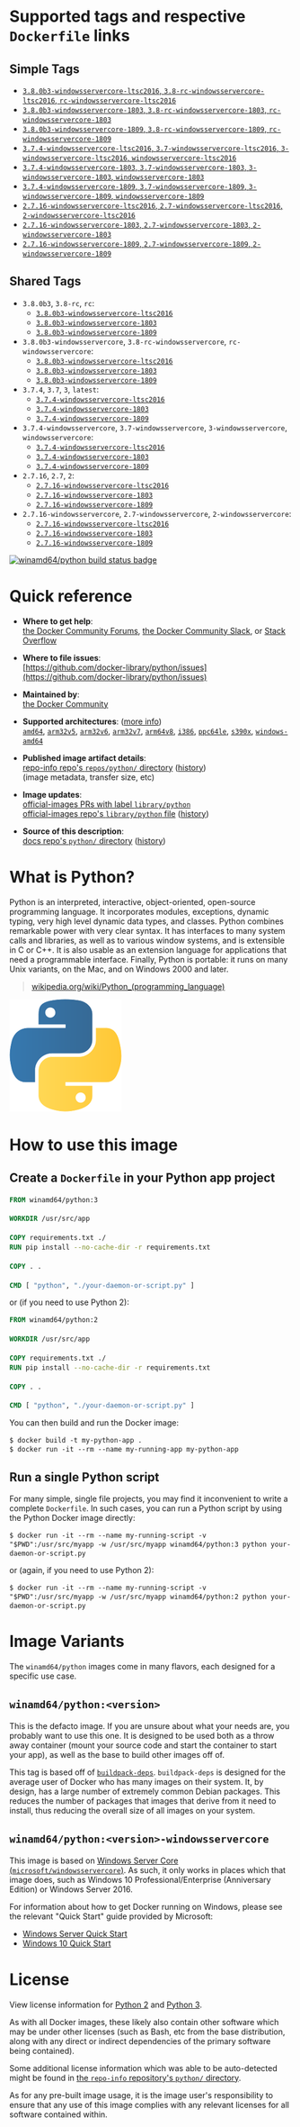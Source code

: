 <!--

********************************************************************************

WARNING:

    DO NOT EDIT "python/README.md"

    IT IS AUTO-GENERATED

    (from the other files in "python/" combined with a set of templates)

********************************************************************************

-->

# Supported tags and respective `Dockerfile` links

## Simple Tags

-	[`3.8.0b3-windowsservercore-ltsc2016`, `3.8-rc-windowsservercore-ltsc2016`, `rc-windowsservercore-ltsc2016`](https://github.com/docker-library/python/blob/836397519e72c7317eb83e40ab990abaa9e0e9d5/3.8-rc/windows/windowsservercore-ltsc2016/Dockerfile)
-	[`3.8.0b3-windowsservercore-1803`, `3.8-rc-windowsservercore-1803`, `rc-windowsservercore-1803`](https://github.com/docker-library/python/blob/836397519e72c7317eb83e40ab990abaa9e0e9d5/3.8-rc/windows/windowsservercore-1803/Dockerfile)
-	[`3.8.0b3-windowsservercore-1809`, `3.8-rc-windowsservercore-1809`, `rc-windowsservercore-1809`](https://github.com/docker-library/python/blob/836397519e72c7317eb83e40ab990abaa9e0e9d5/3.8-rc/windows/windowsservercore-1809/Dockerfile)
-	[`3.7.4-windowsservercore-ltsc2016`, `3.7-windowsservercore-ltsc2016`, `3-windowsservercore-ltsc2016`, `windowsservercore-ltsc2016`](https://github.com/docker-library/python/blob/d2fcc8406cebea404211e808f74fc1090122b4e8/3.7/windows/windowsservercore-ltsc2016/Dockerfile)
-	[`3.7.4-windowsservercore-1803`, `3.7-windowsservercore-1803`, `3-windowsservercore-1803`, `windowsservercore-1803`](https://github.com/docker-library/python/blob/d2fcc8406cebea404211e808f74fc1090122b4e8/3.7/windows/windowsservercore-1803/Dockerfile)
-	[`3.7.4-windowsservercore-1809`, `3.7-windowsservercore-1809`, `3-windowsservercore-1809`, `windowsservercore-1809`](https://github.com/docker-library/python/blob/d2fcc8406cebea404211e808f74fc1090122b4e8/3.7/windows/windowsservercore-1809/Dockerfile)
-	[`2.7.16-windowsservercore-ltsc2016`, `2.7-windowsservercore-ltsc2016`, `2-windowsservercore-ltsc2016`](https://github.com/docker-library/python/blob/d2fcc8406cebea404211e808f74fc1090122b4e8/2.7/windows/windowsservercore-ltsc2016/Dockerfile)
-	[`2.7.16-windowsservercore-1803`, `2.7-windowsservercore-1803`, `2-windowsservercore-1803`](https://github.com/docker-library/python/blob/d2fcc8406cebea404211e808f74fc1090122b4e8/2.7/windows/windowsservercore-1803/Dockerfile)
-	[`2.7.16-windowsservercore-1809`, `2.7-windowsservercore-1809`, `2-windowsservercore-1809`](https://github.com/docker-library/python/blob/d2fcc8406cebea404211e808f74fc1090122b4e8/2.7/windows/windowsservercore-1809/Dockerfile)

## Shared Tags

-	`3.8.0b3`, `3.8-rc`, `rc`:
	-	[`3.8.0b3-windowsservercore-ltsc2016`](https://github.com/docker-library/python/blob/836397519e72c7317eb83e40ab990abaa9e0e9d5/3.8-rc/windows/windowsservercore-ltsc2016/Dockerfile)
	-	[`3.8.0b3-windowsservercore-1803`](https://github.com/docker-library/python/blob/836397519e72c7317eb83e40ab990abaa9e0e9d5/3.8-rc/windows/windowsservercore-1803/Dockerfile)
	-	[`3.8.0b3-windowsservercore-1809`](https://github.com/docker-library/python/blob/836397519e72c7317eb83e40ab990abaa9e0e9d5/3.8-rc/windows/windowsservercore-1809/Dockerfile)
-	`3.8.0b3-windowsservercore`, `3.8-rc-windowsservercore`, `rc-windowsservercore`:
	-	[`3.8.0b3-windowsservercore-ltsc2016`](https://github.com/docker-library/python/blob/836397519e72c7317eb83e40ab990abaa9e0e9d5/3.8-rc/windows/windowsservercore-ltsc2016/Dockerfile)
	-	[`3.8.0b3-windowsservercore-1803`](https://github.com/docker-library/python/blob/836397519e72c7317eb83e40ab990abaa9e0e9d5/3.8-rc/windows/windowsservercore-1803/Dockerfile)
	-	[`3.8.0b3-windowsservercore-1809`](https://github.com/docker-library/python/blob/836397519e72c7317eb83e40ab990abaa9e0e9d5/3.8-rc/windows/windowsservercore-1809/Dockerfile)
-	`3.7.4`, `3.7`, `3`, `latest`:
	-	[`3.7.4-windowsservercore-ltsc2016`](https://github.com/docker-library/python/blob/d2fcc8406cebea404211e808f74fc1090122b4e8/3.7/windows/windowsservercore-ltsc2016/Dockerfile)
	-	[`3.7.4-windowsservercore-1803`](https://github.com/docker-library/python/blob/d2fcc8406cebea404211e808f74fc1090122b4e8/3.7/windows/windowsservercore-1803/Dockerfile)
	-	[`3.7.4-windowsservercore-1809`](https://github.com/docker-library/python/blob/d2fcc8406cebea404211e808f74fc1090122b4e8/3.7/windows/windowsservercore-1809/Dockerfile)
-	`3.7.4-windowsservercore`, `3.7-windowsservercore`, `3-windowsservercore`, `windowsservercore`:
	-	[`3.7.4-windowsservercore-ltsc2016`](https://github.com/docker-library/python/blob/d2fcc8406cebea404211e808f74fc1090122b4e8/3.7/windows/windowsservercore-ltsc2016/Dockerfile)
	-	[`3.7.4-windowsservercore-1803`](https://github.com/docker-library/python/blob/d2fcc8406cebea404211e808f74fc1090122b4e8/3.7/windows/windowsservercore-1803/Dockerfile)
	-	[`3.7.4-windowsservercore-1809`](https://github.com/docker-library/python/blob/d2fcc8406cebea404211e808f74fc1090122b4e8/3.7/windows/windowsservercore-1809/Dockerfile)
-	`2.7.16`, `2.7`, `2`:
	-	[`2.7.16-windowsservercore-ltsc2016`](https://github.com/docker-library/python/blob/d2fcc8406cebea404211e808f74fc1090122b4e8/2.7/windows/windowsservercore-ltsc2016/Dockerfile)
	-	[`2.7.16-windowsservercore-1803`](https://github.com/docker-library/python/blob/d2fcc8406cebea404211e808f74fc1090122b4e8/2.7/windows/windowsservercore-1803/Dockerfile)
	-	[`2.7.16-windowsservercore-1809`](https://github.com/docker-library/python/blob/d2fcc8406cebea404211e808f74fc1090122b4e8/2.7/windows/windowsservercore-1809/Dockerfile)
-	`2.7.16-windowsservercore`, `2.7-windowsservercore`, `2-windowsservercore`:
	-	[`2.7.16-windowsservercore-ltsc2016`](https://github.com/docker-library/python/blob/d2fcc8406cebea404211e808f74fc1090122b4e8/2.7/windows/windowsservercore-ltsc2016/Dockerfile)
	-	[`2.7.16-windowsservercore-1803`](https://github.com/docker-library/python/blob/d2fcc8406cebea404211e808f74fc1090122b4e8/2.7/windows/windowsservercore-1803/Dockerfile)
	-	[`2.7.16-windowsservercore-1809`](https://github.com/docker-library/python/blob/d2fcc8406cebea404211e808f74fc1090122b4e8/2.7/windows/windowsservercore-1809/Dockerfile)

[![winamd64/python build status badge](https://img.shields.io/jenkins/s/https/doi-janky.infosiftr.net/job/multiarch/job/windows-amd64/job/python.svg?label=winamd64/python%20%20build%20job)](https://doi-janky.infosiftr.net/job/multiarch/job/windows-amd64/job/python/)

# Quick reference

-	**Where to get help**:  
	[the Docker Community Forums](https://forums.docker.com/), [the Docker Community Slack](https://blog.docker.com/2016/11/introducing-docker-community-directory-docker-community-slack/), or [Stack Overflow](https://stackoverflow.com/search?tab=newest&q=docker)

-	**Where to file issues**:  
	[https://github.com/docker-library/python/issues](https://github.com/docker-library/python/issues)

-	**Maintained by**:  
	[the Docker Community](https://github.com/docker-library/python)

-	**Supported architectures**: ([more info](https://github.com/docker-library/official-images#architectures-other-than-amd64))  
	[`amd64`](https://hub.docker.com/r/amd64/python/), [`arm32v5`](https://hub.docker.com/r/arm32v5/python/), [`arm32v6`](https://hub.docker.com/r/arm32v6/python/), [`arm32v7`](https://hub.docker.com/r/arm32v7/python/), [`arm64v8`](https://hub.docker.com/r/arm64v8/python/), [`i386`](https://hub.docker.com/r/i386/python/), [`ppc64le`](https://hub.docker.com/r/ppc64le/python/), [`s390x`](https://hub.docker.com/r/s390x/python/), [`windows-amd64`](https://hub.docker.com/r/winamd64/python/)

-	**Published image artifact details**:  
	[repo-info repo's `repos/python/` directory](https://github.com/docker-library/repo-info/blob/master/repos/python) ([history](https://github.com/docker-library/repo-info/commits/master/repos/python))  
	(image metadata, transfer size, etc)

-	**Image updates**:  
	[official-images PRs with label `library/python`](https://github.com/docker-library/official-images/pulls?q=label%3Alibrary%2Fpython)  
	[official-images repo's `library/python` file](https://github.com/docker-library/official-images/blob/master/library/python) ([history](https://github.com/docker-library/official-images/commits/master/library/python))

-	**Source of this description**:  
	[docs repo's `python/` directory](https://github.com/docker-library/docs/tree/master/python) ([history](https://github.com/docker-library/docs/commits/master/python))

# What is Python?

Python is an interpreted, interactive, object-oriented, open-source programming language. It incorporates modules, exceptions, dynamic typing, very high level dynamic data types, and classes. Python combines remarkable power with very clear syntax. It has interfaces to many system calls and libraries, as well as to various window systems, and is extensible in C or C++. It is also usable as an extension language for applications that need a programmable interface. Finally, Python is portable: it runs on many Unix variants, on the Mac, and on Windows 2000 and later.

> [wikipedia.org/wiki/Python_(programming_language)](https://en.wikipedia.org/wiki/Python_%28programming_language%29)

![logo](https://raw.githubusercontent.com/docker-library/docs/01c12653951b2fe592c1f93a13b4e289ada0e3a1/python/logo.png)

# How to use this image

## Create a `Dockerfile` in your Python app project

```dockerfile
FROM winamd64/python:3

WORKDIR /usr/src/app

COPY requirements.txt ./
RUN pip install --no-cache-dir -r requirements.txt

COPY . .

CMD [ "python", "./your-daemon-or-script.py" ]
```

or (if you need to use Python 2):

```dockerfile
FROM winamd64/python:2

WORKDIR /usr/src/app

COPY requirements.txt ./
RUN pip install --no-cache-dir -r requirements.txt

COPY . .

CMD [ "python", "./your-daemon-or-script.py" ]
```

You can then build and run the Docker image:

```console
$ docker build -t my-python-app .
$ docker run -it --rm --name my-running-app my-python-app
```

## Run a single Python script

For many simple, single file projects, you may find it inconvenient to write a complete `Dockerfile`. In such cases, you can run a Python script by using the Python Docker image directly:

```console
$ docker run -it --rm --name my-running-script -v "$PWD":/usr/src/myapp -w /usr/src/myapp winamd64/python:3 python your-daemon-or-script.py
```

or (again, if you need to use Python 2):

```console
$ docker run -it --rm --name my-running-script -v "$PWD":/usr/src/myapp -w /usr/src/myapp winamd64/python:2 python your-daemon-or-script.py
```

# Image Variants

The `winamd64/python` images come in many flavors, each designed for a specific use case.

## `winamd64/python:<version>`

This is the defacto image. If you are unsure about what your needs are, you probably want to use this one. It is designed to be used both as a throw away container (mount your source code and start the container to start your app), as well as the base to build other images off of.

This tag is based off of [`buildpack-deps`](https://hub.docker.com/_/buildpack-deps/). `buildpack-deps` is designed for the average user of Docker who has many images on their system. It, by design, has a large number of extremely common Debian packages. This reduces the number of packages that images that derive from it need to install, thus reducing the overall size of all images on your system.

## `winamd64/python:<version>-windowsservercore`

This image is based on [Windows Server Core (`microsoft/windowsservercore`)](https://hub.docker.com/r/microsoft/windowsservercore/). As such, it only works in places which that image does, such as Windows 10 Professional/Enterprise (Anniversary Edition) or Windows Server 2016.

For information about how to get Docker running on Windows, please see the relevant "Quick Start" guide provided by Microsoft:

-	[Windows Server Quick Start](https://msdn.microsoft.com/en-us/virtualization/windowscontainers/quick_start/quick_start_windows_server)
-	[Windows 10 Quick Start](https://msdn.microsoft.com/en-us/virtualization/windowscontainers/quick_start/quick_start_windows_10)

# License

View license information for [Python 2](https://docs.python.org/2/license.html) and [Python 3](https://docs.python.org/3/license.html).

As with all Docker images, these likely also contain other software which may be under other licenses (such as Bash, etc from the base distribution, along with any direct or indirect dependencies of the primary software being contained).

Some additional license information which was able to be auto-detected might be found in [the `repo-info` repository's `python/` directory](https://github.com/docker-library/repo-info/tree/master/repos/python).

As for any pre-built image usage, it is the image user's responsibility to ensure that any use of this image complies with any relevant licenses for all software contained within.
